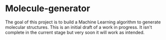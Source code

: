 # Molecule-generator
The goal of this project is to build a Machine Learning algorithm to generate molecular structures. This is an initial draft of a work in progress. It isn't complete in the current stage but very soon it will work as intended.
